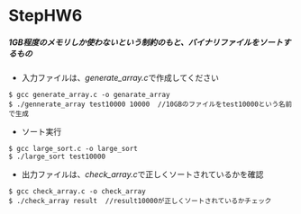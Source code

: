 # StepHW6
##### 1GB程度のメモリしか使わないという制約のもと、バイナリファイルをソートするもの  

- 入力ファイルは、*generate_array.c*で作成してください  
  
```
$ gcc generate_array.c -o genarate_array  
$ ./gennerate_array test10000 10000  //10GBのファイルをtest10000という名前で生成  
```

- ソート実行
```
$ gcc large_sort.c -o large_sort
$ ./large_sort test10000
```

- 出力ファイルは、*check_array.c*で正しくソートされているかを確認  
  
```
$ gcc check_array.c -o check_array
$ ./check_array result  //result10000が正しくソートされているかチェック  
```
